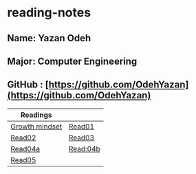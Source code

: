 # reading-notes
## Name: Yazan Odeh 
## Major: Computer Engineering
## GitHub : [https://github.com/OdehYazan](https://github.com/OdehYazan)

 |Readings |        |
 |--------|---------|
 |[Growth mindset](https://odehyazan.github.io/reading-notes/mind)|[Read01](https://odehyazan.github.io/reading-notes/Read:01-LearningMarkdown)|
|[Read02](https://odehyazan.github.io/reading-notes/Read:02-RevisionsandtheCloud)| [Read03](https://odehyazan.github.io/reading-notes/Read:03-StructurewebpageswithHTML)|
|[Read04a](https://odehyazan.github.io/reading-notes/Read:04a)|  [Read:04b](https://odehyazan.github.io/reading-notes/Read:04b)|
|[Read05](https://odehyazan.github.io/reading-notes/Read:05)| |